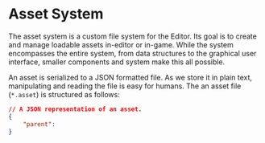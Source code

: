 # Asset System

The asset system is a custom file system for the Editor. Its goal is to create and manage loadable assets in-editor or in-game. While the system encompasses the entire system, from data structures to the graphical user interface, smaller components and system make this all possible.

An asset is serialized to a JSON formatted file. As we store it in plain text, manipulating and reading the file is easy for humans. The an asset file (`*.asset`) is structured as follows:

```json
// A JSON representation of an asset.
{
    "parent": 
}
```
